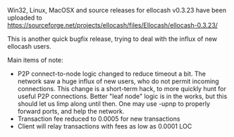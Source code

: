 Win32, Linux, MacOSX and source releases for ellocash v0.3.23 have been uploaded to
https://sourceforge.net/projects/ellocash/files/Ellocash/ellocash-0.3.23/

This is another quick bugfix release, trying to deal with the influx of new ellocash users.

Main items of note:

* P2P connect-to-node logic changed to reduce timeout a bit.  The network saw a huge influx of new users, who do not permit incoming connections.  This change is a short-term hack, to more quickly hunt for useful P2P connections.  Better "leaf node" logic is in the works, but this should let us limp along until then.  One may use -upnp to properly forward ports, and help the network.
* Transaction fee reduced to 0.0005 for new transactions
* Client will relay transactions with fees as low as 0.0001 LOC
